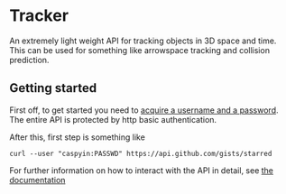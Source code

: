 # Tracker

An extremely light weight API for tracking objects in 3D space and time. This can be used for something like arrowspace tracking and collision prediction.

## Getting started

First off, to get started you need to [acquire a username and a password](http://track.wiki/register). The entire API is protected by http basic authentication.

After this, first step is something like

    curl --user "caspyin:PASSWD" https://api.github.com/gists/starred

For further information on how to interact with the API in detail, see [the documentation](http://track.wiki/documentation)
